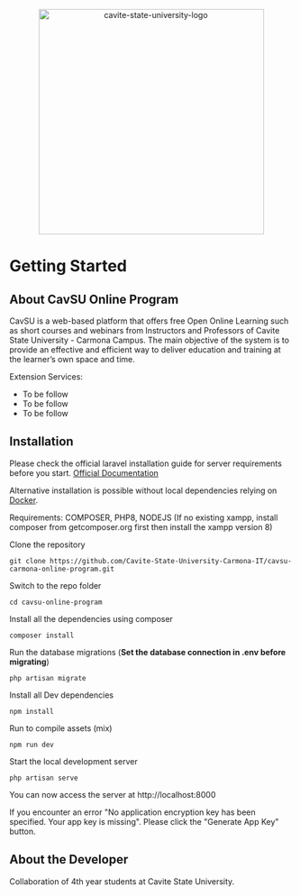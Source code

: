 <p align="center"><img src="https://i.ibb.co/dP0vd11/cavite-state-university-logo.png" alt="cavite-state-university-logo" width="400"  border="0"></p>

# Getting Started

## About CavSU Online Program

CavSU is a web-based platform that offers free Open Online Learning such as short courses and webinars from Instructors and Professors of Cavite State University - Carmona Campus. The main objective of the system is to provide an effective and efficient way to deliver education and training at the learner’s own space and time.

Extension Services:
- To be follow
- To be follow
- To be follow


## Installation

Please check the official laravel installation guide for server requirements before you start. [Official Documentation](https://laravel.com/docs/5.4/installation#installation)

Alternative installation is possible without local dependencies relying on [Docker](#docker). 

Requirements: COMPOSER, PHP8, NODEJS (If no existing xampp, install composer from getcomposer.org first then install the xampp version 8)

Clone the repository

    git clone https://github.com/Cavite-State-University-Carmona-IT/cavsu-carmona-online-program.git

Switch to the repo folder

    cd cavsu-online-program

Install all the dependencies using composer

    composer install

Run the database migrations (**Set the database connection in .env before migrating**)

    php artisan migrate

Install all Dev dependencies 

    npm install

Run to compile assets (mix)

    npm run dev

Start the local development server

    php artisan serve

You can now access the server at http://localhost:8000

If you encounter an error "No application encryption key has been specified. Your app key is missing". Please click the "Generate App Key" button.

## About the Developer

Collaboration of 4th year students at Cavite State University.
